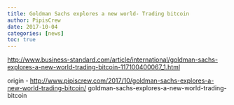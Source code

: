 ```yaml
---
title: Goldman Sachs explores a new world- Trading bitcoin
author: PipisCrew
date: 2017-10-04
categories: [news]
toc: true
---
```


http://www.business-standard.com/article/international/goldman-sachs-explores-a-new-world-trading-bitcoin-117100400067_1.html

origin - http://www.pipiscrew.com/2017/10/goldman-sachs-explores-a-new-world-trading-bitcoin/ goldman-sachs-explores-a-new-world-trading-bitcoin